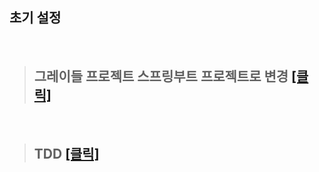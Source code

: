 ## 초기 설정   

<br>


>## 그레이들 프로젝트 스프링부트 프로젝트로 변경  <a href="https://github.com/jiyun1006/springboot-aws/wiki/IntelliJ%EC%97%90%EC%84%9C-gradle-%ED%94%84%EB%A1%9C%EC%A0%9D%ED%8A%B8-spring-boot-%ED%94%84%EB%A1%9C%EC%A0%9D%ED%8A%B8%EB%A1%9C-%EB%B3%80%EA%B2%BD"> [클릭] </a>

<br>


>## TDD <a href="https://github.com/jiyun1006/springboot-aws/blob/main/tdd.md">[클릭]</a>
